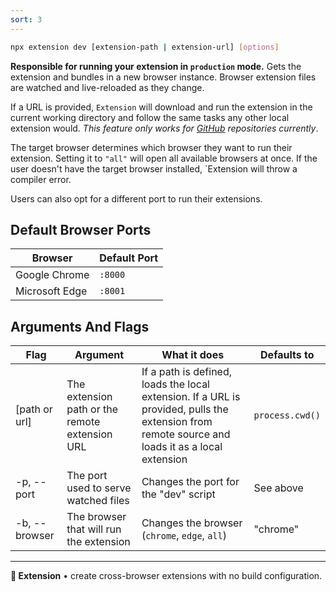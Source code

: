 ```yaml
---
sort: 3
---
```


```sh
npx extension dev [extension-path | extension-url] [options]
```

**Responsible for running your extension in `production` mode.** Gets the extension and bundles in a new browser instance. Browser extension files are watched and live-reloaded as they change.

If a URL is provided, `Extension` will download and run the extension in the current working directory and follow the same tasks any other local extension would. _This feature only works for [GitHub](https://github.com) repositories currently_.

The target browser determines which browser they want to run their extension. Setting it to `"all"` will open all available browsers at once. If the user doesn't have the target browser installed, `Extension will throw a compiler error.

Users can also opt for a different port to run their extensions.

## Default Browser Ports

| Browser | Default Port |
|-|-|
| Google Chrome | `:8000` |
| Microsoft Edge | `:8001` |

## Arguments And Flags

| Flag          | Argument                                | What it does                                  | Defaults to |
| ------------- | --------------------------------------- | --------------------------------------------- | ----------- |
| [path or url] | The extension path or the remote extension URL      | If a path is defined, loads the local extension. If a URL is provided, pulls the extension from remote source and loads it as a local extension         | `process.cwd()`        |
| -p, --port    | The port used to serve watched files    | Changes the port for the "dev" script         | See above   |
| -b, --browser | The browser that will run the extension | Changes the browser (`chrome`, `edge`, `all`) | "chrome"    |

<!--
| Flag                | Argument                    | What it does                                                                                                                          |
| ------------------- | --------------------------- | ------------------------------------------------------------------------------------------------------------------------------------- |
| -o, --open          | boolean                     | Whether to open the browser. This invalidates the `--user-data-dir` flag. Defaults to `true`.                                         |
| -u, --user-data-dir | file path or boolan         | What browser profile path to use. A boolean value of false sets the profile to the default user profile. Defaults to a fresh profile. |
| -b, --browser       | 'chrome' or 'edge' or 'all' | Which browser to target your extension build. Defaults to `'chrome'`.                                                                 |
| -p, --polyfill      | boolean                     | Whether or not to apply the cross-browser polyfill. Defaults to `true`.                                                               |
| -a, --auto-reload   | boolean                     | Whether to enable auto-reload on save. Defaults to `true`.                                                                            |
| -p, --port          | number                      | What port should Extension/develop run. Defaults to `3000`.                                                                    |
| -r, --reloader-port | number                      | What port should run the reloader run. Defaults to `8081`.
-->

---

**🧩 Extension** • create cross-browser extensions with no build configuration.

